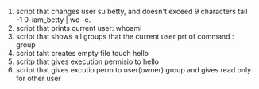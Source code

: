 1. script that changes user su betty, and doesn't exceed 9 characters tail -1 0-iam_betty | wc -c.
2. script that prints current user: whoami
3. script that shows all groups that the current user prt of command : group
4. script taht creates empty file touch hello
5. scritp that gives execution permisio to hello 
6. script that gives excutio perm to user(owner) group and gives read only for other user
